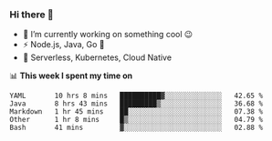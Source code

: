 ### Hi there 👋

<!--
**nodejh/nodejh** is a ✨ _special_ ✨ repository because its `README.md` (this file) appears on your GitHub profile.

Here are some ideas to get you started:

- 🔭 I’m currently working on ...
- 🌱 I’m currently learning ...
- 👯 I’m looking to collaborate on ...
- 🤔 I’m looking for help with ...
- 💬 Ask me about ...
- 📫 How to reach me: ...
- 😄 Pronouns: ...
- ⚡ Fun fact: ...
-->

- 🔭 I’m currently working on something cool :wink:
- ⚡ Node.js, Java, Go :thought_balloon:
- 🤖 Serverless, Kubernetes, Cloud Native

📊 **This week I spent my time on**

<!--START_SECTION:waka-->
```text
YAML       10 hrs 8 mins   ██████████▓░░░░░░░░░░░░░░   42.65 % 
Java       8 hrs 43 mins   █████████▒░░░░░░░░░░░░░░░   36.68 % 
Markdown   1 hr 45 mins    ██░░░░░░░░░░░░░░░░░░░░░░░   07.38 % 
Other      1 hr 8 mins     █▒░░░░░░░░░░░░░░░░░░░░░░░   04.79 % 
Bash       41 mins         ▓░░░░░░░░░░░░░░░░░░░░░░░░   02.88 % 
```
<!--END_SECTION:waka-->


<!--
:traffic_light: **Visitors**

![visitors](https://visitor-badge.glitch.me/badge?page_id=nodejh.nodejh)
-->
